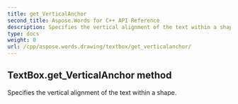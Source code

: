 ```yaml
---
title: get_VerticalAnchor
second_title: Aspose.Words for C++ API Reference
description: Specifies the vertical alignment of the text within a shape. 
type: docs
weight: 0
url: /cpp/aspose.words.drawing/textbox/get_verticalanchor/
---
```

## TextBox.get_VerticalAnchor method


Specifies the vertical alignment of the text within a shape. 

